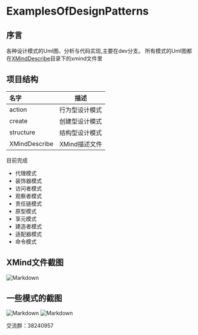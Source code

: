 # ExamplesOfDesignPatterns
## 序言

各种设计模式的Uml图、分析与代码实现,主要在dev分支。 所有模式的Uml图都在[XMindDescribe](https://github.com/mirsfang/ExamplesOfDesignPatterns/tree/master/XMindDescribe)目录下的xmind文件里

## 项目结构



| 名字            | 描述        |
| :------------ | --------- |
| action        | 行为型设计模式   |
| create        | 创建型设计模式   |
| structure     | 结构型设计模式   |
| XMindDescribe | XMind描述文件 |





目前完成



* 代理模式
* 装饰器模式
* ​访问者模式
* 观察者模式
* 责任链模式
* 原型模式
* 享元模式
* 建造者模式
* 适配器模式
* 命令模式



## XMind文件截图

![Markdown](http://p1.bqimg.com/1949/9172957d0812f740.png)

## 一些模式的截图
![Markdown](http://p1.bqimg.com/1949/f20c478905397ed2.png)
![Markdown](http://p1.bqimg.com/1949/0121ae17beee2397.png)



交流群：38240957
